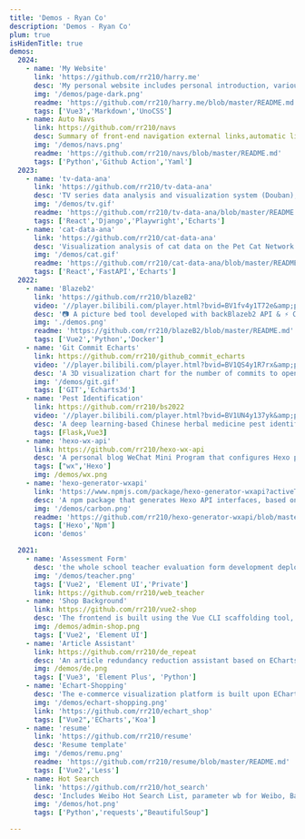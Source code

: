 ```yaml
---
title: 'Demos - Ryan Co'
description: 'Demos - Ryan Co'
plum: true
isHidenTitle: true
demos:
  2024:
    - name: 'My Website'
      link: 'https://github.com/rr210/harry.me'
      desc: 'My personal website includes personal introduction, various third-party platforms, front-end common knowledge organization, blog, project introduction, and demo display.'
      img: '/demos/page-dark.png'
      readme: 'https://github.com/rr210/harry.me/blob/master/README.md'
      tags: ['Vue3','Markdown','UnoCSS']
    - name: Auto Navs
      link: https://github.com/rr210/navs
      desc: Summary of front-end navigation external links,automatic link status check is supported
      img: '/demos/navs.png'
      readme: 'https://github.com/rr210/navs/blob/master/README.md'
      tags: ['Python','Github Action','Yaml']
  2023:
    - name: 'tv-data-ana'
      link: 'https://github.com/rr210/tv-data-ana'
      desc: 'TV series data analysis and visualization system (Douban), including many visual analysis and integrated AI intelligent analysis.'
      img: '/demos/tv.gif'
      readme: 'https://github.com/rr210/tv-data-ana/blob/master/README.md'
      tags: ['React','Django','Playwright','Echarts']
    - name: 'cat-data-ana'
      link: 'https://github.com/rr210/cat-data-ana'
      desc: 'Visualization analysis of cat data on the Pet Cat Network and integrated AI intelligent analysis.'
      img: '/demos/cat.gif'
      readme: 'https://github.com/rr210/cat-data-ana/blob/master/README.md'
      tags: ['React','FastAPI','Echarts']
  2022:
    - name: 'Blazeb2'
      link: 'https://github.com/rr210/blazeB2'
      video: '//player.bilibili.com/player.html?bvid=BV1fv4y1T72e&amp;page=1&muted=true'
      desc: '📷 A picture bed tool developed with backBlazeb2 API & ⚡ Cloudflare, featuring CDN acceleration.'
      img: './demos.png'
      readme: 'https://github.com/rr210/blazeB2/blob/master/README.md'
      tags: ['Vue2','Python','Docker']
    - name: 'Git Commit Echarts'
      link: https://github.com/rr210/github_commit_echarts
      video: '//player.bilibili.com/player.html?bvid=BV1QS4y1R7rx&amp;page=1&muted=true'
      desc: 'A 3D visualization chart for the number of commits to open source projects on GitHub'
      img: '/demos/git.gif'
      tags: ['GIT','Echarts3d']
    - name: 'Pest Identification'
      link: https://github.com/rr210/bs2022
      video: '//player.bilibili.com/player.html?bvid=BV1UN4y137yk&amp;page=1&muted=true'
      desc: 'A deep learning-based Chinese herbal medicine pest identification system, developed using the Flask framework'
      tags: [Flask,Vue3]
    - name: 'hexo-wx-api'
      link: https://github.com/rr210/hexo-wx-api
      desc: 'A personal blog WeChat Mini Program that configures Hexo plugin to generate JSON data interface, compatible with various theme versions based on Hexo'
      tags: ["wx",'Hexo']
      img: /demos/wx.png
    - name: 'hexo-generator-wxapi'
      link: 'https://www.npmjs.com/package/hexo-generator-wxapi?activeTab=readme'
      desc: 'A npm package that generates Hexo API interfaces, based on hexo-generator-restful.'
      img: '/demos/carbon.png'
      readme: 'https://github.com/rr210/hexo-generator-wxapi/blob/master/README_en.md'
      tags: ['Hexo','Npm']
      icon: 'demos'

  2021:
    - name: 'Assessment Form'
      desc: 'the whole school teacher evaluation form development deployment of internal and external services using vue2 0 development'
      img: '/demos/teacher.png'
      tags: ['Vue2', 'Element UI','Private']
      link: https://github.com/rr210/web_teacher
    - name: 'Shop Background'
      link: https://github.com/rr210/vue2-shop
      desc: 'The frontend is built using the Vue CLI scaffolding tool, and Element UI library is utilized to enhance and structure the project.'
      img: /demos/admin-shop.png
      tags: ['Vue2', 'Element UI']
    - name: 'Article Assistant'
      link: https://github.com/rr210/de_repeat
      desc: 'An article redundancy reduction assistant based on ECharts, which allows for real-time monitoring of the article plagiarism reduction status.'
      img: /demos/de.png
      tags: ['Vue3', 'Element Plus', 'Python']
    - name: 'Echart-Shopping'
      desc: 'The e-commerce visualization platform is built upon ECharts and Vue, with the backend developed using Koa.js.'
      img: '/demos/echart-shopping.png'
      link: 'https://github.com/rr210/echart_shop'
      tags: ["Vue2",'ECharts','Koa']
    - name: 'resume'
      link: 'https://github.com/rr210/resume'
      desc: 'Resume template'
      img: '/demos/remu.png'
      readme: 'https://github.com/rr210/resume/blob/master/README.md'
      tags: ['Vue2','Less']
    - name: Hot Search
      link: 'https://github.com/rr210/hot_search'
      desc: 'Includes Weibo Hot Search List, parameter wb for Weibo, Baidu Hot Search List with parameter bd, 360 Hot Topics using parameter 360, CSDN Hot Rankings interface to be viewed below, and other hot searches to be added.'
      img: '/demos/hot.png'
      tags: ['Python','requests',"BeautifulSoup"]

---
```


<Demos :demos="frontmatter.demos"/>